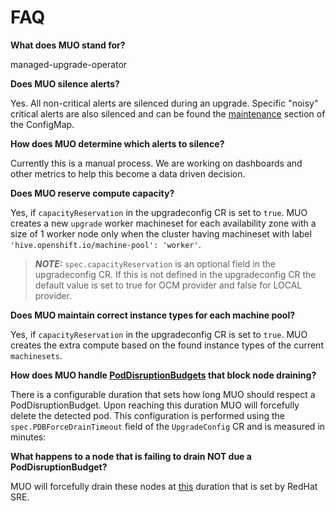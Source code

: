 # FAQ

**What does MUO stand for?**

managed-upgrade-operator

**Does MUO silence alerts?**

Yes. All non-critical alerts are silenced during an upgrade. Specific "noisy" critical alerts are also silenced and can be found the [maintenance](./configmap.md#maintenance) section of the ConfigMap.

**How does MUO determine which alerts to silence?**	

Currently this is a manual process. We are working on dashboards and other metrics to help this become a data driven decision.

**Does MUO reserve compute capacity?**

Yes, if `capacityReservation` in the upgradeconfig CR is set to `true`. MUO creates a new `upgrade` worker machineset for each availability zone with a size of 1 worker node only when the cluster having machineset with label `'hive.openshift.io/machine-pool': 'worker'`.

> **_NOTE:_** `spec.capacityReservation` is an optional field in the upgradeconfig CR. If this is not defined in the upgradeconfig CR the default value is set to true for OCM provider and false for LOCAL provider.

**Does MUO maintain correct instance types for each machine pool?**

Yes, if `capacityReservation` in the upgradeconfig CR is set to `true`. MUO creates the extra compute based on the found instance types of the current `machinesets`.

**How does MUO handle [PodDisruptionBudgets](https://kubernetes.io/docs/concepts/workloads/pods/disruptions/#pod-disruption-budgets) that block node draining?**

There is a configurable duration that sets how long MUO should respect a PodDisruptionBudget. Upon reaching this duration MUO will forcefully delete the detected pod. This configuration is performed using the `spec.PDBForceDrainTimeout` field of the `UpgradeConfig` CR and is measured in minutes:

**What happens to a node that is failing to drain NOT due a PodDisruptionBudget?**

MUO will forcefully drain these nodes at [this](https://github.com/openshift/managed-cluster-config/blob/master/deploy/managed-upgrade-operator-config/10-managed-upgrade-operator-configmap.yaml#L26) duration that is set by RedHat SRE.
